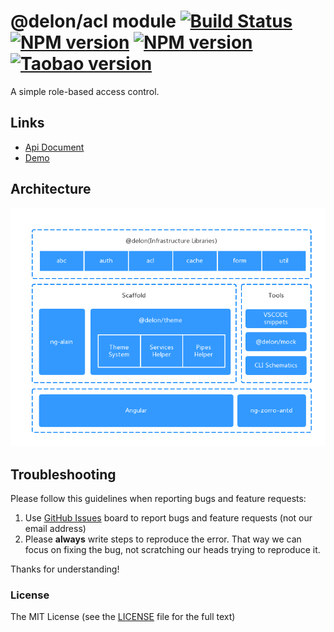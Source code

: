 # @delon/acl module [![Build Status](https://travis-ci.org/ng-alain/delon.svg?branch=master)](https://travis-ci.org/ng-alain/delon) [![NPM version](https://img.shields.io/npm/v/@delon/acl.svg)](https://www.npmjs.com/package/@delon/acl) [![NPM version](https://img.shields.io/npm/v/@delon/acl/next.svg)](https://www.npmjs.com/package/@delon/acl) [![Taobao version](https://npm.taobao.org/badge/v/@delon/acl.svg?style=flat-square)](https://npm.taobao.org/package/@delon/acl)

A simple role-based access control.

## Links

- [Api Document](https://ng-alain.com/acl)
- [Demo](//ng-alain.github.io/ng-alain/)

## Architecture

![Architecture](https://raw.githubusercontent.com/ng-alain/delon/master/_screenshot/architecture.png)

## Troubleshooting

Please follow this guidelines when reporting bugs and feature requests:

1. Use [GitHub Issues](https://github.com/ng-alain/delon/issues) board to report bugs and feature requests (not our email address)
2. Please **always** write steps to reproduce the error. That way we can focus on fixing the bug, not scratching our heads trying to reproduce it.

Thanks for understanding!

### License

The MIT License (see the [LICENSE](https://github.com/ng-alain/delon/blob/master/LICENSE) file for the full text)
